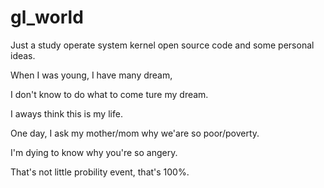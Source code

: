 # gl_world
 
Just a study operate system kernel open source code and some personal ideas.

When I was young, I have many dream,

I don't know to do what to come ture my dream.

I aways think this is my life.

One day, I ask my mother/mom why we'are so poor/poverty.

I'm dying to know why you're so angery.

That's not little probility event, that's 100%.